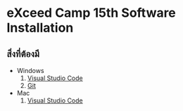 # eXceed Camp 15th Software Installation

## สิ่งที่ต้องมี
- Windows
    1. [Visual Studio Code](https://code.visualstudio.com/)
    2. [Git](https://git-scm.com/)
- Mac
    1. [Visual Studio Code](https://code.visualstudio.com/)
